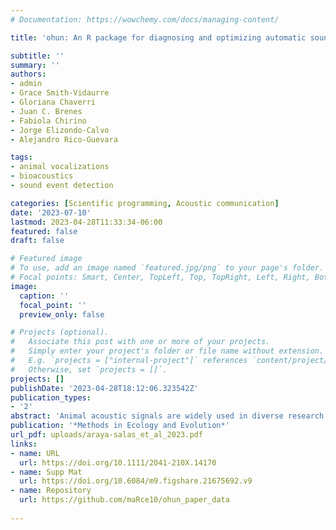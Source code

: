 ```yaml
---
# Documentation: https://wowchemy.com/docs/managing-content/

title: 'ohun: An R package for diagnosing and optimizing automatic sound event detection'

subtitle: ''
summary: ''
authors:
- admin
- Grace Smith-Vidaurre
- Gloriana Chaverri
- Juan C. Brenes
- Fabiola Chirino
- Jorge Elizondo-Calvo
- Alejandro Rico-Guevara

tags:
- animal vocalizations
- bioacoustics
- sound event detection

categories: [Scientific programming, Acoustic communication]
date: '2023-07-10'
lastmod: 2023-04-28T11:33:34-06:00
featured: false
draft: false

# Featured image
# To use, add an image named `featured.jpg/png` to your page's folder.
# Focal points: Smart, Center, TopLeft, Top, TopRight, Left, Right, BottomLeft, Bottom, BottomRight.
image:
  caption: ''
  focal_point: ''
  preview_only: false

# Projects (optional).
#   Associate this post with one or more of your projects.
#   Simply enter your project's folder or file name without extension.
#   E.g. `projects = ["internal-project"]` references `content/project/deep-learning/index.md`.
#   Otherwise, set `projects = []`.
projects: []
publishDate: '2023-04-28T18:12:06.323542Z'
publication_types:
- '2'
abstract: 'Animal acoustic signals are widely used in diverse research areas due to the relative ease with which sounds can be registered across a wide range of taxonomic groups and research settings. However, bioacoustics research can quickly generate large data sets, which might prove challenging to analyse promptly. Although many tools are available for the automated detection of sounds, choosing the right approach can be difficult and only a few tools provide a framework for evaluating detection performance. Here, we present ohun, an R package intended to facilitate automated sound event detection. ohun provides functions to diagnose and optimize detection routines, compare performance among different detection approaches and evaluate the accuracy in inferring the temporal location of events. The package uses reference annotations containing the time position of target sounds in a training data set to evaluate detection routine performance using common signal detection theory indices. This can be done both with routine outputs imported from other software and detections run within the package. The package also provides functions to organize acoustic data sets in a format amenable to detection analyses. In addition, ohun includes energy-based and template-based detection methods, two commonly used automatic approaches in bioacoustics research. We show how ohun can be used to automatically detect vocal signals with case studies of adult male zebra finch Taenopygia gutata songs and Spixs disc-winged bat Thyroptera tricolor ultrasonic social calls. We also include examples of how to evaluate the detection performance of ohun and external software. Finally, we provide some general suggestions to improve detection performance.'
publication: '*Methods in Ecology and Evolution*'
url_pdf: uploads/araya-salas_et_al_2023.pdf
links:
- name: URL
  url: https://doi.org/10.1111/2041-210X.14170
- name: Supp Mat
  url: https://doi.org/10.6084/m9.figshare.21675692.v9
- name: Repository
  url: https://github.com/maRce10/ohun_paper_data
  
---
```

